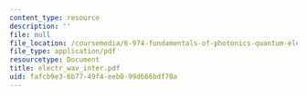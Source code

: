 ```yaml
---
content_type: resource
description: ''
file: null
file_location: /coursemedia/6-974-fundamentals-of-photonics-quantum-electronics-spring-2006/fafcb9e36b7749f4eeb099d666bdf70a_electr_wav_inter.pdf
file_type: application/pdf
resourcetype: Document
title: electr_wav_inter.pdf
uid: fafcb9e3-6b77-49f4-eeb0-99d666bdf70a
---
```

